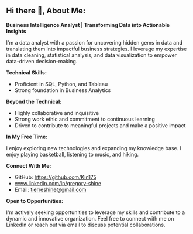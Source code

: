 ## Hi there 👋, About Me:

**Business Intelligence Analyst | Transforming Data into Actionable Insights**

I'm a data analyst with a passion for uncovering hidden gems in data and translating them into impactful business strategies. I leverage my expertise in data cleaning, statistical analysis, and data visualization to empower data-driven decision-making.

**Technical Skills:**

* Proficient in SQL, Python, and Tableau
* Strong foundation in Business Analytics

**Beyond the Technical:**

* Highly collaborative and inquisitive
* Strong work ethic and commitment to continuous learning
* Driven to contribute to meaningful projects and make a positive impact

**In My Free Time:**

I enjoy exploring new technologies and expanding my knowledge base.
I enjoy playing basketball, listening to music, and hiking.

**Connect With Me:**

* GitHub: https://github.com/Kin175
* www.linkedin.com/in/gregory-shine
* Email: tierreshine@gmail.com

**Open to Opportunities:**

I'm actively seeking opportunities to leverage my skills and contribute to a dynamic and innovative organization. Feel free to connect with me on LinkedIn or reach out via email to discuss potential collaborations.



